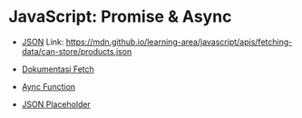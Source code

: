 # JavaScript: Promise & Async

- [JSON](https://www.json.org/) Link: https://mdn.github.io/learning-area/javascript/apis/fetching-data/can-store/products.json

- [Dokumentasi Fetch](https://developer.mozilla.org/en-US/docs/Web/API/Fetch_API/Using_Fetch)

- [Aync Function](https://developer.mozilla.org/en-US/docs/Web/JavaScript/Reference/Statements/async_function)

- [JSON Placeholder](https://jsonplaceholder.typicode.com/)
